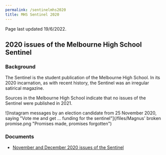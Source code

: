 ```yaml
---
permalink: /sentinelmhs2020
title: MHS Sentinel 2020
---
```


Page last updated 19/6/2022.

## 2020 issues of the Melbourne High School Sentinel

### Background

The Sentinel is the student publication of the Melbourne High School. In its 2020 incarnation, as with recent history, the Sentinel was an irregular satirical magazine.

Sources in the Melbourne High School indicate that no issues of the Sentinel were published in 2021.

![Instagram messages by an election candidate from 25 November 2020, saying "Vote me and get ... funding for the sentinel"](/files/Magnus' broken promise.png "Promises made, promises forgotten")

### Documents

- [November and December 2020 issues of the Sentinel](https://drive.google.com/drive/folders/1wdNFN5YyT80ooM-h8IrsIABGIzycl2_f)